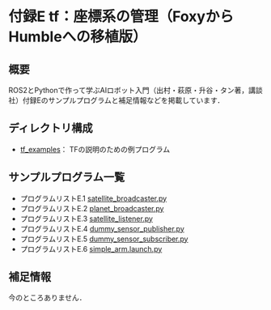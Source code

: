 # 付録E tf：座標系の管理（FoxyからHumbleへの移植版）

## 概要

ROS2とPythonで作って学ぶAIロボット入門（出村・萩原・升谷・タン著，講談社）付録Eのサンプルプログラムと補足情報などを掲載しています．

## ディレクトリ構成

- [tf_examples](tf_examples)： TFの説明のための例プログラム

## サンプルプログラム一覧
- プログラムリストE.1 [satellite_broadcaster.py](tf_examples/tf_examples/satellite_broadcaster.py)
- プログラムリストE.2 [planet_broadcaster.py](tf_examples/tf_examples/planet_broadcaster.py)
- プログラムリストE.3 [satellite_listener.py](tf_examples/tf_examples/satellite_listener.py)
- プログラムリストE.4 [dummy_sensor_publisher.py](tf_examples/tf_examples/dummy_sensor_publisher.py)
- プログラムリストE.5 [dummy_sensor_subscriber.py](tf_examples/tf_examples/dummy_sensor_subscriber.py)
- プログラムリストE.6 [simple_arm.launch.py](tf_examples/launch/simple_arm.launch.py)

## 補足情報

今のところありません．
